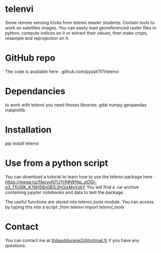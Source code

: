 # telenvi
Some remote sensing tricks from telenvi master students.
Contain tools to work on satellites images. You can easily load georeferenced raster files in python, compute indices on it or extract their values, then make crops, resample and reprojection on it.

# GitHub repo
The code is available here : github.com/pyzak117/telenvi

# Dependancies
to work with telenvi you need thoses libraries:
  gdal
  numpy
  geopandas
  matplotlib

# Installation
pip install telenvi

# Use from a python script
You can download a tutorial to learn how to use the telenvi package here :
https://mega.nz/file/voNTUYrR#WHtp_stDGi-p3_TfUj9K_K76H56n0B1L0hGixMvVzkY
You will find a .rar archive containing jupyter notebooks and data to test the package.

The useful functions are stored into telenvi_tools module. You can access by typing this into a script:
*from telenvi import telenvi_tools*

# Contact
You can contact me at thibautduvanel2@hotmail.fr if you have any questions.
